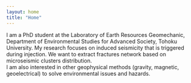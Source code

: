 ```yaml
---
layout: home
title: "Home"
---
```


I am a PhD student at the Laboratory of Earth Resources Geomechanic, Department of Environmental Studies for Advanced Society, Tohoku University. My research focuses on induced seismicity that is triggered during injection. We want to extract fractures network based on microseismic clusters distribution.<br>
I am also interested in other geophysical methods (gravity, magnetic, geoelectrical) to solve environmental issues and hazards.

